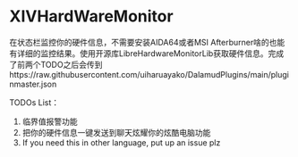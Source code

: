 # XIVHardWareMonitor

在状态栏监控你的硬件信息，不需要安装AIDA64或者MSI Afterburner啥的也能有详细的监控结果。使用开源库LibreHardwareMonitorLib获取硬件信息。完成了前两个TODO之后会传到https://raw.githubusercontent.com/uiharuayako/DalamudPlugins/main/pluginmaster.json

TODOs List：
1. 临界值报警功能
2. 把你的硬件信息一键发送到聊天炫耀你的炫酷电脑功能
3. If you need this in other language, put up an issue plz